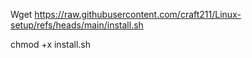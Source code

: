 Wget https://raw.githubusercontent.com/craft211/Linux-setup/refs/heads/main/install.sh

chmod +x install.sh

